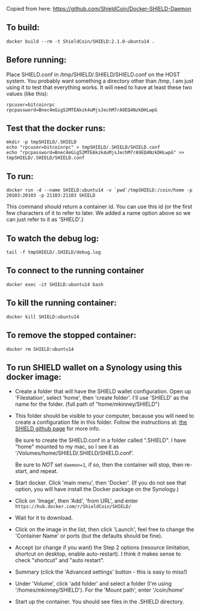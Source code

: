 Copied from here: 
   https://github.com/ShieldCoin/Docker-SHIELD-Daemon

To build:
---
    docker build --rm -t ShieldCoin/SHIELD:2.1.0-ubuntu14 .


Before running:
---
Place SHIELD.conf in /tmp/SHIELD/.SHIELD/SHIELD.conf on the HOST system. You probably want something a directory other than /tmp, I am just using it to test that everything works. It will need to have at least these two values (like this):

    rpcuser=bitcoinrpc
    rpcpassword=Bnec4eGig52MTEAkzk4uMjsJechM7rA9EQ4NzkDHLwpG


Test that the docker runs:
---
    mkdir -p tmpSHIELD/.SHIELD
    echo "rpcuser=bitcoinrpc" > tmpSHIELD/.SHIELD/SHIELD.conf
    echo "rpcpassword=Bnec4eGig52MTEAkzk4uMjsJechM7rA9EQ4NzkDHLwpG" >> tmpSHIELD/.SHIELD/SHIELD.conf


To run:
---
    docker run -d --name SHIELD:ubuntu14 -v `pwd`/tmpSHIELD:/coin/home -p 20103:20103 -p 21103:21103 SHIELD

This command should return a container id. You can use this id (or the first few characters of it to refer to later. We added a name option above so we can just refer to it as 'SHIELD'.)

To watch the debug log:
---
    tail -f tmpSHIELD/.SHIELD/debug.log

To connect to the running container
---
    docker exec -it SHIELD:ubuntu14 bash

To kill the running container:
---
    docker kill SHIELD:ubuntu14

To remove the stopped container:
---
    docker rm SHIELD:ubuntu14


To run SHIELD wallet on a Synology using this docker image:
---
* Create a folder that will have the SHIELD wallet configuration. Open up 'Filestation', select 'home', then 'create folder'. I'll use 'SHIELD' as the name for the folder. (full path of "home/mkinney/SHIELD")

* This folder should be visible to your computer, because you will need to create a configuration file in this folder. Follow the instructions at: [the SHIELD github page](https://github.com/ShieldCoin/shield) for more info. 

    Be sure to create the SHIELD.conf in a folder called ".SHIELD". I have "home" mounted to my mac, so I see it as '/Volumes/home/SHIELD/.SHIELD/SHIELD.conf'. 
    
    Be sure to *NOT* set ```daemon=1```, if so, then the container will stop, then re-start, and repeat.
    
* Start docker. Click 'main menu', then 'Docker'. (If you do not see that option, you will have install the Docker package on the Synology.)

* Click on 'Image', then 'Add', 'from URL', and enter ```https://hub.docker.com/r/ShieldCoin/SHIELD/```

* Wait for it to download.

* Click on the image in the list, then click 'Launch', feel free to change the 'Container Name' or ports (but the defaults should be fine).

* Accept (or change if you want) the Step 2 options (resource limitation, shortcut on desktop, enable auto-restart). I think it makes sense to check "shortcut" and "auto restart".

* Summary (click the 'Advanced settings' button - this is easy to miss!)

* Under 'Volume', click 'add folder' and select a folder (I'm using '/homes/mkinney/SHIELD'). For the 'Mount path', enter '/coin/home'

* Start up the container. You should see files in the .SHIELD directory.

